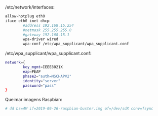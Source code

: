 /etc/network/interfaces:

```sh
allow-hotplug eth0
iface eth0 inet dhcp
        #address 192.168.15.254
        #netmask 255.255.255.0
        #gateway 192.168.15.1
        wpa-driver wired
        wpa-conf /etc/wpa_supplicant/wpa_supplicant.conf
```


/etc/wpa_supplicant/wpa_supplicant.conf:

```sh
network={
        key_mgmt=IEEE8021X
        eap=PEAP
        phase2="auth=MSCHAPV2"
        identity="server"
        password="pass"
}
```


Queimar imagens Raspbian:

```sh
# dd bs=4M if=2019-09-26-raspbian-buster.img of=/dev/sdX conv=fsync
```
